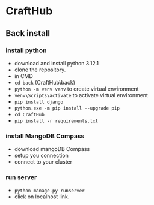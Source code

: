 # CraftHub

## Back install

### install python

- download and install python 3.12.1
- clone the repository.
- in CMD
- `cd back`
  (CraftHub\back)
- `python -m venv venv`
  to create virtual environment
- `venv\Scripts\activate`
  to activate virtual environment
- `pip install django`
- `python.exe -m pip install --upgrade pip`
- `cd CraftHub`
- `pip install -r requirements.txt`

### install MangoDB Compass

- download mangoDB Compass
- setup you connection
- connect to your cluster

### run server

- `python manage.py runserver`
- click on localhost link.
